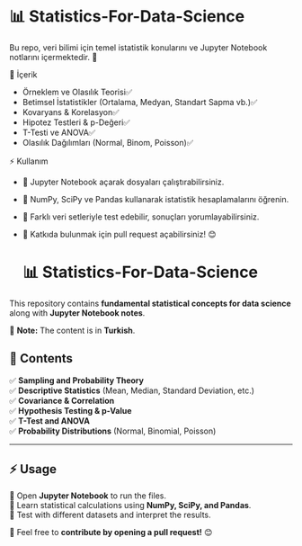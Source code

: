 # 📊 Statistics-For-Data-Science

Bu repo, veri bilimi için temel istatistik konularını ve Jupyter Notebook notlarını içermektedir. 🚀

📌 İçerik

* Örneklem ve Olasılık Teorisi✅
* Betimsel İstatistikler (Ortalama, Medyan, Standart Sapma vb.)✅
* Kovaryans & Korelasyon✅
* Hipotez Testleri & p-Değeri✅
* T-Testi ve ANOVA✅
* Olasılık Dağılımları (Normal, Binom, Poisson)✅

⚡ Kullanım

* 📌 Jupyter Notebook açarak dosyaları çalıştırabilirsiniz.
* 📌 NumPy, SciPy ve Pandas kullanarak istatistik hesaplamalarını öğrenin.
* 📌 Farklı veri setleriyle test edebilir, sonuçları yorumlayabilirsiniz.
* 📌 Katkıda bulunmak için pull request açabilirsiniz! 😊

  # 📊 **Statistics-For-Data-Science**

This repository contains **fundamental statistical concepts for data science** along with **Jupyter Notebook notes**. 

📌 **Note:** The content is in **Turkish**.

## 📌 Contents
✅ **Sampling and Probability Theory**  
✅ **Descriptive Statistics** (Mean, Median, Standard Deviation, etc.)  
✅ **Covariance & Correlation**  
✅ **Hypothesis Testing & p-Value**  
✅ **T-Test and ANOVA**  
✅ **Probability Distributions** (Normal, Binomial, Poisson)  

---

## ⚡ **Usage**
📌 Open **Jupyter Notebook** to run the files.  
📌 Learn statistical calculations using **NumPy, SciPy, and Pandas**.  
📌 Test with different datasets and interpret the results.  

📌 Feel free to **contribute by opening a pull request!** 😊
